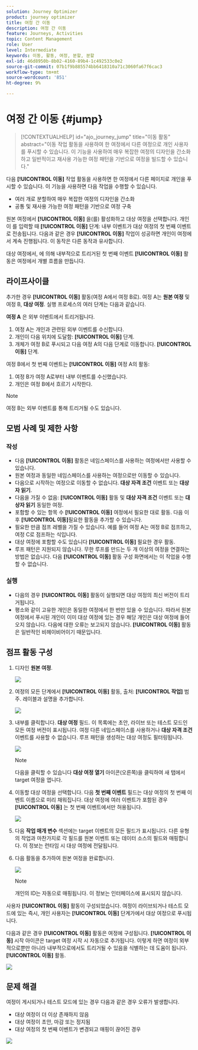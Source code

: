 ```yaml
---
solution: Journey Optimizer
product: journey optimizer
title: 여정 간 이동
description: 여정 간 이동
feature: Journeys, Activities
topic: Content Management
role: User
level: Intermediate
keywords: 이동, 활동, 여정, 분할, 분할
exl-id: 46d8950b-8b02-4160-89b4-1c492533c0e2
source-git-commit: 07b1f9b885574bb6418310a71c3060fa67f6cac3
workflow-type: tm+mt
source-wordcount: '851'
ht-degree: 9%

---
```


# 여정 간 이동 {#jump}

>[!CONTEXTUALHELP]
>id="ajo_journey_jump"
>title="이동 활동"
>abstract="이동 작업 활동을 사용하여 한 여정에서 다른 여정으로 개인 사용자를 푸시할 수 있습니다. 이 기능을 사용하여 매우 복잡한 여정의 디자인을 간소화하고 일반적이고 재사용 가능한 여정 패턴을 기반으로 여정을 빌드할 수 있습니다."

다음 **[!UICONTROL 이동]** 작업 활동을 사용하면 한 여정에서 다른 페이지로 개인을 푸시할 수 있습니다. 이 기능을 사용하면 다음 작업을 수행할 수 있습니다.

* 여러 개로 분할하여 매우 복잡한 여정의 디자인을 간소화
* 공통 및 재사용 가능한 여정 패턴을 기반으로 여정 구축

원본 여정에서 **[!UICONTROL 이동]** 을(를) 활성화하고 대상 여정을 선택합니다. 개인이 를 입력할 때 **[!UICONTROL 이동]** 단계: 내부 이벤트가 대상 여정의 첫 번째 이벤트로 전송됩니다. 다음과 같은 경우 **[!UICONTROL 이동]** 작업이 성공하면 개인이 여정에서 계속 진행됩니다. 이 동작은 다른 동작과 유사합니다.

대상 여정에서, 에 의해 내부적으로 트리거된 첫 번째 이벤트 **[!UICONTROL 이동]** 활동은 여정에서 개별 흐름을 만듭니다.

## 라이프사이클

추가한 경우 **[!UICONTROL 이동]** 활동(여정 A에서 여정 B로). 여정 A는 **원본 여정** 및 여정 B, **대상 여정**.
실행 프로세스의 여러 단계는 다음과 같습니다.

**여정 A** 은 외부 이벤트에서 트리거됩니다.

1. 여정 A는 개인과 관련된 외부 이벤트를 수신합니다.
1. 개인이 다음 위치에 도달함: **[!UICONTROL 이동]** 단계.
1. 개체가 여정 B로 푸시되고 다음 여정 A의 다음 단계로 이동합니다. **[!UICONTROL 이동]** 단계.

여정 B에서 첫 번째 이벤트는 **[!UICONTROL 이동]** 여정 A의 활동:

1. 여정 B가 여정 A로부터 내부 이벤트를 수신했습니다.
1. 개인은 여정 B에서 흐르기 시작한다.

>[!NOTE]
>
>여정 B는 외부 이벤트를 통해 트리거될 수도 있습니다.

## 모범 사례 및 제한 사항

### 작성

* 다음 **[!UICONTROL 이동]** 활동은 네임스페이스를 사용하는 여정에서만 사용할 수 있습니다.
* 원본 여정과 동일한 네임스페이스를 사용하는 여정으로만 이동할 수 있습니다.
* 다음으로 시작하는 여정으로 이동할 수 없습니다. **대상 자격 조건** 이벤트 또는 **대상자 읽기**.
* 다음을 가질 수 없음: **[!UICONTROL 이동]** 활동 및 **대상 자격 조건** 이벤트 또는 **대상자 읽기** 동일한 여정.
* 포함할 수 있는 항목 수 **[!UICONTROL 이동]** 여정에서 필요한 대로 활동. 다음 이후 **[!UICONTROL 이동]**&#x200B;필요한 활동을 추가할 수 있습니다.
* 필요한 만큼 점프 레벨을 가질 수 있습니다. 예를 들어 여정 A는 여정 B로 점프하고, 여정 C로 점프하는 식입니다.
* 대상 여정에 포함할 수도 있습니다 **[!UICONTROL 이동]** 필요한 경우 활동.
* 루프 패턴은 지원되지 않습니다. 무한 루프를 만드는 두 개 이상의 여정을 연결하는 방법은 없습니다. 다음 **[!UICONTROL 이동]** 활동 구성 화면에서는 이 작업을 수행할 수 없습니다.

### 실행

* 다음의 경우 **[!UICONTROL 이동]** 활동이 실행되면 대상 여정의 최신 버전이 트리거됩니다.
* 평소와 같이 고유한 개인은 동일한 여정에서 한 번만 있을 수 있습니다. 따라서 원본 여정에서 푸시된 개인이 이미 대상 여정에 있는 경우 해당 개인은 대상 여정에 들어오지 않습니다. 다음에 대한 오류는 보고되지 않습니다. **[!UICONTROL 이동]** 활동은 일반적인 비헤이비어이기 때문입니다.

## 점프 활동 구성

1. 디자인 **원본 여정**.

   ![](assets/jump1.png)

1. 여정의 모든 단계에서 **[!UICONTROL 이동]** 활동, 출처: **[!UICONTROL 작업]** 범주. 레이블과 설명을 추가합니다.

   ![](assets/jump2.png)

1. 내부를 클릭합니다. **대상 여정** 필드.
이 목록에는 초안, 라이브 또는 테스트 모드인 모든 여정 버전이 표시됩니다. 여정 다른 네임스페이스를 사용하거나 **대상 자격 조건** 이벤트를 사용할 수 없습니다. 루프 패턴을 생성하는 대상 여정도 필터링됩니다.

   ![](assets/jump3.png)

   >[!NOTE]
   >
   >다음을 클릭할 수 있습니다 **대상 여정 열기** 아이콘(오른쪽)을 클릭하여 새 탭에서 target 여정을 엽니다.

1. 이동할 대상 여정을 선택합니다.
다음 **첫 번째 이벤트** 필드는 대상 여정의 첫 번째 이벤트 이름으로 미리 채워집니다. 대상 여정에 여러 이벤트가 포함된 경우 **[!UICONTROL 이동]** 는 첫 번째 이벤트에서만 허용됩니다.

   ![](assets/jump4.png)

1. 다음 **작업 매개 변수** 섹션에는 target 이벤트의 모든 필드가 표시됩니다. 다른 유형의 작업과 마찬가지로 각 필드를 원본 이벤트 또는 데이터 소스의 필드와 매핑합니다. 이 정보는 런타임 시 대상 여정에 전달됩니다.
1. 다음 활동을 추가하여 원본 여정을 완료합니다.

   ![](assets/jump5.png)


   >[!NOTE]
   >
   >개인의 ID는 자동으로 매핑됩니다. 이 정보는 인터페이스에 표시되지 않습니다.

사용자 **[!UICONTROL 이동]** 활동이 구성되었습니다. 여정이 라이브되거나 테스트 모드에 있는 즉시, 개인 사용자는 **[!UICONTROL 이동]** 단계가에서 대상 여정으로 푸시됩니다.

다음과 같은 경우 **[!UICONTROL 이동]** 활동은 여정에 구성됩니다. **[!UICONTROL 이동]** 시작 아이콘은 target 여정 시작 시 자동으로 추가됩니다. 이렇게 하면 여정이 외부적으로뿐만 아니라 내부적으로에서도 트리거될 수 있음을 식별하는 데 도움이 됩니다. **[!UICONTROL 이동]** 활동.

![](assets/jump7.png)

## 문제 해결

여정이 게시되거나 테스트 모드에 있는 경우 다음과 같은 경우 오류가 발생합니다.
* 대상 여정이 더 이상 존재하지 않음
* 대상 여정이 초안, 마감 또는 정지됨
* 대상 여정의 첫 번째 이벤트가 변경되고 매핑이 끊어진 경우

![](assets/jump6.png)
